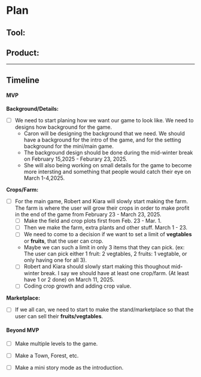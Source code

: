 # Plan

## Tool: 
## Product: 

---

## Timeline

#### MVP

**Background/Details:**

* [ ] We need to start planing how we want our game to look like. We need to designs how background for the game.
   * Caron will be designing the background that we need. We should have a background for the intro of the game, and for the setting background for the mini/main game.
   * The background design should be done during the mid-winter break on February 15,2025 - Feburary 23, 2025.
   * She will also being working on small details for the game to become more intersting and something that people would catch their eye on March 1-4,2025.

**Crops/Farm:**
 
* [ ] For the main game, Robert and Kiara will slowly start making the farm. The farm is where the user will grow their crops in order to make profit in the end of the game from February 23 - March 23, 2025.
  * [ ] Make the field and crop plots first from Feb. 23 - Mar. 1.
  * [ ] Then we make the farm, extra plants and other stuff. March 1 - 23.
   * [ ] We need to come to a decision if we want to set a limit of **vegtables** or **fruits**, that the user can crop. 
   * Maybe we can such a limit in only 3 items that they can pick. (ex: The user can pick either 1 fruit: 2 vegtables, 2 fruits: 1 vegtable, or only having one for all 3).
   * [ ] Robert and Kiara should slowly start making this thoughout mid-winter break. I say we should have at least one crop/farm. (At least have 1 or 2 done) on March 11, 2025.
    * [ ] Coding crop growth and adding crop value.

**Marketplace:**

 * [ ] If we all can, we need to start to make the stand/marketplace so that the user can sell their **fruits/vegtables**. 

#### Beyond MVP

* [ ] Make multiple levels to the game.
* [ ] Make a Town, Forest, etc.
* [ ] Make a mini story mode as the introduction.


<!-- EXAMPLE

## Tool: APIs
## Product: Green Glass Door riddle app

## Timeline

### MVP

- [ ] Front-end
  - [x] Webpage to collect input from user (deadline: 4/15)
  - [ ] Webpage to display "yes, but a ___ can't" or "no, but a ___ can" (deadline: 5/1)
- [x] Back-end
  - [x] Use regex to test whether or not the word can go through the GGD (deadline: 3/1)
  - [x] Use the Twinword API to find related words (deadline: 3/15)
    - [ ] Iterate through the words until an opposite example can be found (deadline: 4/1)

#### Beyond MVP

- [ ] Use another API to make sure the opposite example is a noun
- [ ] Automate notification of API limit to make sure I don’t exceed free quota
- [ ] A multiple choice quizzer that will test the user’s knowledge of the solution

-->




<!-- DO NOT USE THIS YET

| Name | Glows | Grows |
| -------- | ------- | ------- |
|   |   |
|   |   |
|   |   |
|   |   |
|   |   |
|   |   |

-->
